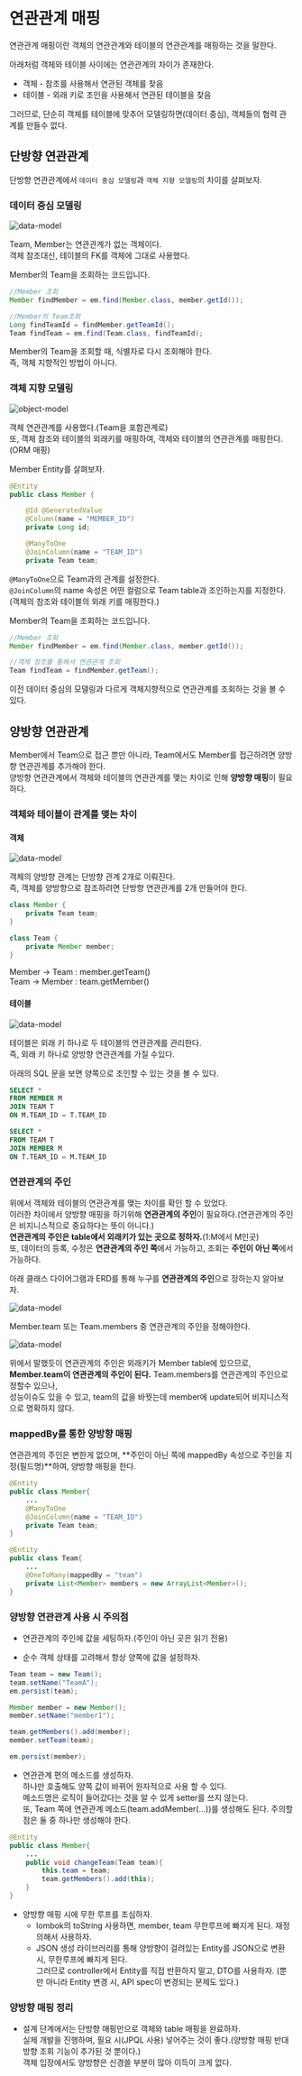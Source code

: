 # 연관관계 매핑

연관관계 매핑이란 객체의 연관관계와 테이블의 연관관계를 매핑하는 것을 말한다.  

아래처럼 객체와 테이블 사이에는 연관관계의 차이가 존재한다.

- 객체 - 참조를 사용해서 연관된 객체를 찾음
- 테이블 - 외래 키로 조인을 사용해서 연관된 테이블을 찾음

그러므로, 단순히 객체를 테이블에 맞추어 모델링하면(데이터 중심), 객체들의 협력 관계를 만들수 없다.  

## 단방향 연관관계

단방향 연관관계에서 ```데이터 중심 모델링```과 ```객체 지향 모델링```의 차이를 살펴보자.  

### 데이터 중심 모델링

![data-model](./images/data-model.png)

Team, Member는 연관관계가 없는 객체이다.  
객체 참조대신, 테이블의 FK를 객체에 그대로 사용했다.  

Member의 Team을 조회하는 코드입니다.

``` java
//Member 조회
Member findMember = em.find(Member.class, member.getId());

//Member의 Team조회
Long findTeamId = findMember.getTeamId();
Team findTeam = em.find(Team.class, findTeamId);
```

Member의 Team을 조회할 때, 식별자로 다시 조회해야 한다.  
즉, 객체 지향적인 방법이 아니다.

### 객체 지향 모델링

![object-model](./images/object-model.png)

객체 연관관계를 사용했다.(Team을 포함관계로)  
또, 객체 참조와 테이블의 외래키를 매핑하여, 객체와 테이블의 연관관계를 매핑한다.(ORM 매핑)  

Member Entity를 살펴보자.  

``` java
@Entity
public class Member {

    @Id @GeneratedValue
    @Column(name = "MEMBER_ID")
    private Long id;

    @ManyToOne
    @JoinColumn(name = "TEAM_ID")
    private Team team;
```

```@ManyToOne```으로 Team과의 관계를 설정한다.  
```@JoinColumn```의 name 속성은 어떤 컬럼으로 Team table과 조인하는지를 지정한다.(객체의 참조와 테이블의 외래 키를 매핑한다.)  

Member의 Team을 조회하는 코드입니다.
``` java
//Member 조회
Member findMember = em.find(Member.class, member.getId());

//객체 참조를 통해서 연관관계 조회
Team findTeam = findMember.getTeam();
```
이전 데이터 중심의 모델링과 다르게 객체지향적으로 연관관계를 조회하는 것을 볼 수 있다.  

## 양방향 연관관계
Member에서 Team으로 접근 뿐만 아니라, Team에서도 Member를 접근하려면 양방향 연관관계를 추가해야 한다.  
양방향 연관관계에서 객체와 테이블의 연관관계를 맺는 차이로 인해 **양방향 매핑**이 필요하다.

### 객체와 테이블이 관계를 맺는 차이
#### 객체

![data-model](./images/object-bidirection.png)

객체의 양방향 관계는 단방향 관계 2개로 이뤄진다.  
즉, 객체를 양방향으로 참조하려면 단방향 연관관계를 2개 만들어야 한다.  

``` java
class Member {
    private Team team;
}

class Team {
    private Member member;
}
```

Member -> Team : member.getTeam()  
Team -> Member : team.getMember()

#### 테이블

![data-model](./images/table-fk.png)

테이블은 외래 키 하나로 두 테이블의 연관관계를 관리한다.  
즉, 외래 키 하나로 양방향 연관관계를 가질 수있다.  

아래의 SQL 문을 보면 양쪽으로 조인할 수 있는 것을 볼 수 있다.

``` sql
SELECT *
FROM MEMBER M
JOIN TEAM T
ON M.TEAM_ID = T.TEAM_ID

SELECT *
FROM TEAM T
JOIN MEMBER M
ON T.TEAM_ID = M.TEAM_ID
```

### 연관관계의 주인

위에서 객체와 테이블의 연관관계를 맺는 차이를 확인 할 수 있었다.  
이러한 차이에서 양방향 매핑을 하기위해 **연관관계의 주인**이 필요하다.(연관관계의 주인은 비지니스적으로 중요하다는 뜻이 아니다.)  
**연관관계의 주인은 table에서 외래키가 있는 곳으로 정하자.**(1:M에서 M인곳)  
또, 데이터의 등록, 수정은 **연관관계의 주인 쪽**에서 가능하고, 조회는 **주인이 아닌 쪽**에서 가능하다.

아래 클래스 다이어그램과 ERD를 통해 누구를 **연관관계의 주인**으로 정하는지 알아보자.

![data-model](./images/owner1.png)

Member.team 또는 Team.members 중 연관관계의 주인을 정해야한다.

![data-model](./images/owner2.png)

위에서 말했듯이 연관관계의 주인은 외래키가 Member table에 있으므로,  
**Member.team이 연관관계의 주인이 된다.**
Team.members를 연관관계의 주인으로 정할수 있으나,  
성능이슈도 있을 수 있고, team의 값을 바꿧는데 member에 update되어 비지니스적으로 명확하지 않다.

### mappedBy를 통한 양방향 매핑
연관관계의 주인은 변한게 없으며, **주인이 아닌 쪽에 mappedBy 속성으로 주인을 지정(필드명)**하여, 양방향 매핑을 한다.

``` java
@Entity
public class Member{
    ...
    @ManyToOne
    @JoinColumn(name = "TEAM_ID")
    private Team team;
}

@Entity
public class Team{
    ...
    @OneToMany(mappedBy = "team")
    private List<Member> members = new ArrayList<Member>();
}
```

### 양방향 연관관계 사용 시 주의점
- 연관관계의 주인에 값을 세팅하자.(주인이 아닌 곳은 읽기 전용)

- 순수 객체 상태를 고려해서 항상 양쪽에 값을 설정하자.  

``` java
Team team = new Team();
team.setName("TeamA");
em.persist(team);

Member member = new Member();
member.setName("member1");

team.getMembers().add(member);
member.setTeam(team);

em.persist(member);
```

- 연관관계 편의 메소드를 생성하자.  
하나만 호출해도 양쪽 값이 바뀌어 원자적으로 사용 할 수 있다.  
메소드명은 로직이 들어갔다는 것을 알 수 있게 setter를 쓰지 않는다.  
또, Team 쪽에 연관관계 메소드(team.addMember(...))를 생성해도 된다. 주의할 점은 둘 중 하나만 생성해야 한다.
``` java
@Entity
public class Member{
    ...
    public void changeTeam(Team team){
        this.team = team;
        team.getMembers().add(this);
    }
}
```

- 양방향 매핑 시에 무한 루프를 조심하자.
    - lombok의 toString 사용하면, member, team 무한루프에 빠지게 된다. 재정의해서 사용하자.
    - JSON 생성 라이브러리를 통해 양방향이 걸려있는 Entity를 JSON으로 변환 시, 무한루프에 빠지게 된다.  
    그러므로 controller에서 Entity를 직접 반환하지 말고, DTO를 사용하자. (뿐만 아니라 Entity 변경 시, API spec이 변경되는 문제도 있다.)

### 양방향 매핑 정리
- 설계 단계에서는 단방향 매핑만으로 객체와 table 매핑을 완료하자.  
실제 개발을 진행하며, 필요 시(JPQL 사용) 넣어주는 것이 좋다.(양방향 매핑 반대 방향 조회 기능이 추가된 것 뿐이다.)  
객체 입장에서도 양방향은 신경쓸 부분이 많아 이득이 크게 없다.